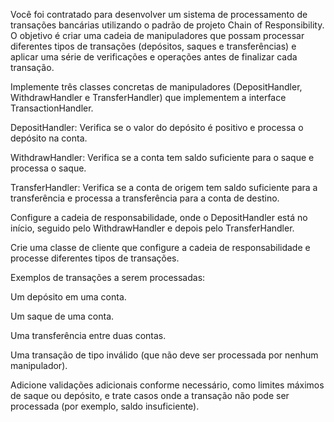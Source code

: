 Você foi contratado para desenvolver um sistema de processamento de transações bancárias utilizando o padrão de projeto Chain of Responsibility. O objetivo é criar uma cadeia de manipuladores que possam processar diferentes tipos de transações (depósitos, saques e transferências) e aplicar uma série de verificações e operações antes de finalizar cada transação.

Implemente três classes concretas de manipuladores (DepositHandler, WithdrawHandler e TransferHandler) que implementem a interface TransactionHandler.

DepositHandler: Verifica se o valor do depósito é positivo e processa o depósito na conta.

WithdrawHandler: Verifica se a conta tem saldo suficiente para o saque e processa o saque.

TransferHandler: Verifica se a conta de origem tem saldo suficiente para a transferência e processa a transferência para a conta de destino.

Configure a cadeia de responsabilidade, onde o DepositHandler está no início, seguido pelo WithdrawHandler e depois pelo TransferHandler.

Crie uma classe de cliente que configure a cadeia de responsabilidade e processe diferentes tipos de transações.

Exemplos de transações a serem processadas:

Um depósito em uma conta.

Um saque de uma conta.

Uma transferência entre duas contas.

Uma transação de tipo inválido (que não deve ser processada por nenhum manipulador).

Adicione validações adicionais conforme necessário, como limites máximos de saque ou depósito, e trate casos onde a transação não pode ser processada (por exemplo, saldo insuficiente).